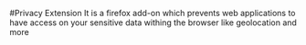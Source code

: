 #Privacy Extension
It is a firefox add-on which prevents web applications to have access on your sensitive data withing the browser like geolocation and more
